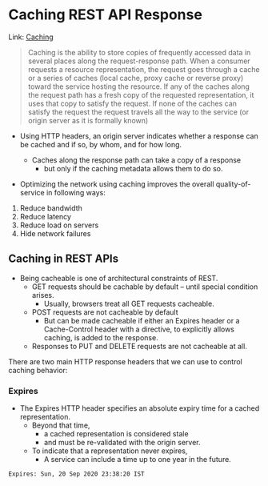 Caching REST API Response
===
Link: [Caching](https://restfulapi.net/caching/)  
> Caching is the ability to store copies of frequently accessed data in several places along the request-response path.
When a consumer requests a resource representation, the request goes through a cache or a series of caches (local cache, proxy cache or reverse proxy) toward the service hosting the resource.
If any of the caches along the request path has a fresh copy of the requested representation, it uses that copy to satisfy the request.
If none of the caches can satisfy the request
  the request travels all the way to the service
  (or origin server as it is formally known)

* Using HTTP headers, an origin server indicates whether a response can be cached and if so, by whom, and for how long.
  * Caches along the response path can take a copy of a response
    * but only if the caching metadata allows them to do so.

* Optimizing the network using caching improves the overall quality-of-service in following ways:
1. Reduce bandwidth
1. Reduce latency
1. Reduce load on servers
1. Hide network failures

Caching in REST APIs
---
* Being cacheable is one of architectural constraints of REST.
  * GET requests should be cachable by default – until special condition arises.
    * Usually, browsers treat all GET requests cacheable.
  * POST requests are not cacheable by default
    * But can be made cacheable if either an Expires header or a Cache-Control header with a directive, to explicitly allows caching, is added to the response.
  * Responses to PUT and DELETE requests are not cacheable at all.

There are two main HTTP response headers that we can use to control caching behavior:

### Expires
* The Expires HTTP header specifies an absolute expiry time for a cached representation.
  * Beyond that time,
    * a cached representation is considered stale
    * and must be re-validated with the origin server.
  * To indicate that a representation never expires,
    * A service can include a time up to one year in the future.
```
Expires: Sun, 20 Sep 2020 23:38:20 IST
```
